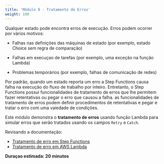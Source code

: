 ```yaml
---
title: 'Módulo 8 - Tratamento de Erros'
weight: 100
---
```

Qualquer estado pode encontra erros de execução. Erros podem ocorrer por vários motivos:

- Falhas nas definições das máquinas de estado (por exemplo, estado Choice sem regra de comparação)

- Falhas em execuçao de tarefas (por exemplo, uma exceção na função Lambda)

- Problemas temporários (por exemplo, falhas de comunicação de redes)

Por padrão, quando um estado reporta um erro a Step Functions causa falha na execução do fluxo de trabalho por inteiro. Entretanto, o Step Functions possui funcionalidades de tratamento de erros que lhe permitem fazer retentativas ou pegar o erro que causou a falha. as funcionalidades de tratamento de erros podem definir procedimentos de retentativas e pegar e tratar o erro com uma vaiedade de condições.

Este módulo demonstra o **tratamento de erros** usando função Lambda para simular erros que serão tratados usando os campos `Retry` e `Catch`. 

Revisando a documentação:
- [Tratamento de erro em Step Functions](https://docs.aws.amazon.com/step-functions/latest/dg/concepts-error-handling.html)
- [Tratamento de erro em AWS Lambda](https://docs.aws.amazon.com/lambda/latest/dg/invocation-retries.html)

**Duraçao estimada: 20 minutos**